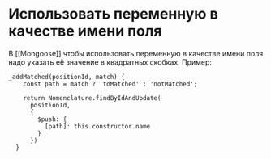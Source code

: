 # Использовать переменную в качестве имени поля

В [[Mongoose]] чтобы использовать переменную в качестве имени поля надо указать её значение в квадратных скобках. Пример:
```
_addMatched(positionId, match) {
    const path = match ? 'toMatched' : 'notMatched';
	
    return Nomenclature.findByIdAndUpdate(
      positionId,
      {
        $push: {
          [path]: this.constructor.name
        }
      })
  }
  ```